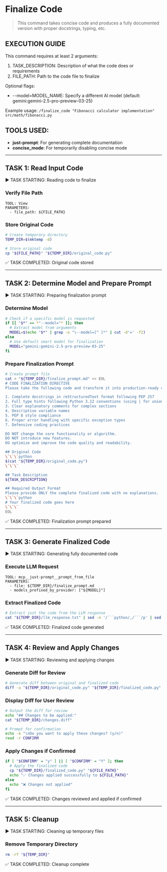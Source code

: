 # Finalize Code
> This command takes concise code and produces a fully documented version with proper docstrings, typing, etc.

## EXECUTION GUIDE
This command requires at least 2 arguments:
1. TASK_DESCRIPTION: Description of what the code does or requirements
2. FILE_PATH: Path to the code file to finalize

Optional flags:
- --model=MODEL_NAME: Specify a different AI model (default: gemini:gemini-2.5-pro-preview-03-25)

Example usage:
`/finalize_code "Fibonacci calculator implementation" src/math/fibonacci.py`

## TOOLS USED:
- **just-prompt**: For generating complete documentation
- **concise_mode**: For temporarily disabling concise mode

---

## TASK 1: Read Input Code
▶️ TASK STARTING: Reading code to finalize

### Verify File Path
```
TOOL: View
PARAMETERS:
  - file_path: ${FILE_PATH}
```

### Store Original Code
```bash
# Create temporary directory
TEMP_DIR=$(mktemp -d)

# Store original code
cp "${FILE_PATH}" "${TEMP_DIR}/original_code.py"
```

✅ TASK COMPLETED: Original code stored

---

## TASK 2: Determine Model and Prepare Prompt
▶️ TASK STARTING: Preparing finalization prompt

### Determine Model
```bash
# Check if a specific model is requested
if [[ "$*" == *"--model="* ]]; then
  # Extract model from arguments
  MODEL=$(echo "$*" | grep -o "\--model=[^ ]*" | cut -d'=' -f2)
else
  # Use default smart model for finalization
  MODEL="gemini:gemini-2.5-pro-preview-03-25"
fi
```

### Prepare Finalization Prompt
```bash
# Create prompt file
cat > "${TEMP_DIR}/finalize_prompt.md" << EOL
# CODE FINALIZATION DIRECTIVE
Please take the following code and transform it into production-ready code with:

1. Complete docstrings in reStructuredText format following PEP 257
2. Full type hints following Python 3.12 conventions (using | for unions, etc.)
3. Clear explanatory comments for complex sections
4. Descriptive variable names
5. PEP 8 style compliance
6. Proper error handling with specific exception types
7. Defensive coding practices

DO NOT change the core functionality or algorithm.
DO NOT introduce new features.
DO optimize and improve the code quality and readability.

## Original Code
\`\`\`python
$(cat "${TEMP_DIR}/original_code.py")
\`\`\`

## Task Description
${TASK_DESCRIPTION}

## Required Output Format
Please provide ONLY the complete finalized code with no explanations.
\`\`\`python
# Your finalized code goes here
\`\`\`
EOL
```

✅ TASK COMPLETED: Finalization prompt prepared

---

## TASK 3: Generate Finalized Code
▶️ TASK STARTING: Generating fully documented code

### Execute LLM Request
```
TOOL: mcp__just-prompt__prompt_from_file
PARAMETERS:
  - file: ${TEMP_DIR}/finalize_prompt.md
  - models_prefixed_by_provider: ["${MODEL}"]
```

### Extract Finalized Code
```bash
# Extract just the code from the LLM response
cat "${TEMP_DIR}/llm_response.txt" | sed -n '/```python/,/```/p' | sed '1d;$d' > "${TEMP_DIR}/finalized_code.py"
```

✅ TASK COMPLETED: Finalized code generated

---

## TASK 4: Review and Apply Changes
▶️ TASK STARTING: Reviewing and applying changes

### Generate Diff for Review
```bash
# Generate diff between original and finalized code
diff -u "${TEMP_DIR}/original_code.py" "${TEMP_DIR}/finalized_code.py" > "${TEMP_DIR}/changes.diff" || true
```

### Display Diff for User Review
```bash
# Output the diff for review
echo "## Changes to be applied:"
cat "${TEMP_DIR}/changes.diff"

# Prompt for confirmation
echo -e "\nDo you want to apply these changes? (y/n)"
read -r CONFIRM
```

### Apply Changes if Confirmed
```bash
if [ "$CONFIRM" = "y" ] || [ "$CONFIRM" = "Y" ]; then
  # Apply the finalized code
  cp "${TEMP_DIR}/finalized_code.py" "${FILE_PATH}"
  echo "✅ Changes applied successfully to ${FILE_PATH}"
else
  echo "❌ Changes not applied"
fi
```

✅ TASK COMPLETED: Changes reviewed and applied if confirmed

---

## TASK 5: Cleanup
▶️ TASK STARTING: Cleaning up temporary files

### Remove Temporary Directory
```bash
rm -rf "${TEMP_DIR}"
```

✅ TASK COMPLETED: Cleanup complete
